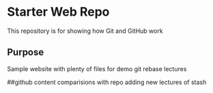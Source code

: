 # Starter Web Repo

This repository is for showing how Git and GitHub work

## Purpose

Sample website with plenty of files for demo
git rebase lectures

##github content
comparisions with repo
adding new lectures of stash